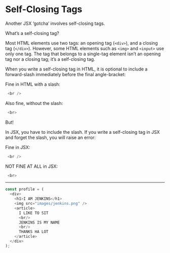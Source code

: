 # Self-Closing Tags
Another JSX ‘gotcha’ involves self-closing tags.

What’s a self-closing tag?

Most HTML elements use two tags: an opening tag (```<div>```), and a closing tag (```</div>```). However, some HTML elements such as ```<img>``` and ```<input>``` use only one tag. The tag that belongs to a single-tag element isn’t an opening tag nor a closing tag; it’s a self-closing tag.

When you write a self-closing tag in HTML, it is optional to include a forward-slash immediately before the final angle-bracket:

Fine in HTML with a slash:
 ```js
  <br />
  ```
 
Also fine, without the slash:
 ```js
  <br>
  ```
But!

In JSX, you have to include the slash. If you write a self-closing tag in JSX and forget the slash, you will raise an error:

Fine in JSX:
 
 ```js
  <br />
```
 
NOT FINE AT ALL in JSX:
 ```js
  <br>
  ```

***

```js
const profile = (
  <div>
    <h1>I AM JENKINS</h1>
    <img src="images/jenkins.png" />
    <article>
      I LIKE TO SIT
      <br/>
      JENKINS IS MY NAME
      <br/>
      THANKS HA LOT
    </article>
  </div>
);
```